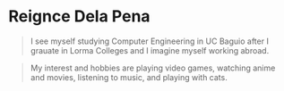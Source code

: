 # Reignce Dela Pena
> I see myself studying Computer Engineering in UC Baguio after I grauate in Lorma Colleges and I imagine myself working abroad.

> My interest and hobbies are playing video games, watching anime and movies, listening to music, and playing with cats.